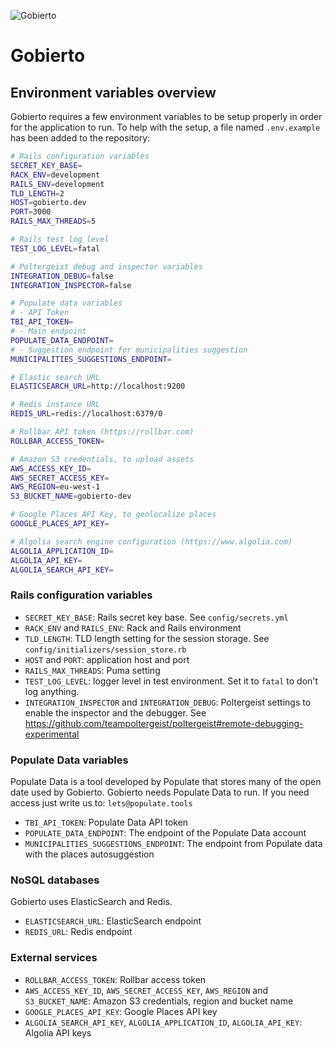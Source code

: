 ![Gobierto](https://gobierto.es/assets/logo_gobierto.png)

# Gobierto

## Environment variables overview

Gobierto requires a few environment variables to be setup properly in order for the application to run. To help with the setup, a file named `.env.example` has been added to the repository:

```bash
# Rails configuration variables
SECRET_KEY_BASE=
RACK_ENV=development
RAILS_ENV=development
TLD_LENGTH=2
HOST=gobierto.dev
PORT=3000
RAILS_MAX_THREADS=5

# Rails test log level
TEST_LOG_LEVEL=fatal

# Poltergeist debug and inspector variables
INTEGRATION_DEBUG=false
INTEGRATION_INSPECTOR=false

# Populate data variables
# - API Token
TBI_API_TOKEN=
# - Main endpoint
POPULATE_DATA_ENDPOINT=
# - Suggestion endpoint for municipalities suggestion
MUNICIPALITIES_SUGGESTIONS_ENDPOINT=

# Elastic search URL
ELASTICSEARCH_URL=http://localhost:9200

# Redis instance URL
REDIS_URL=redis://localhost:6379/0

# Rollbar API token (https://rollbar.com)
ROLLBAR_ACCESS_TOKEN=

# Amazon S3 credentials, to upload assets
AWS_ACCESS_KEY_ID=
AWS_SECRET_ACCESS_KEY=
AWS_REGION=eu-west-1
S3_BUCKET_NAME=gobierto-dev

# Google Places API Key, to geolocalize places
GOOGLE_PLACES_API_KEY=

# Algolia search engine configuration (https://www.algolia.com)
ALGOLIA_APPLICATION_ID=
ALGOLIA_API_KEY=
ALGOLIA_SEARCH_API_KEY=
```

### Rails configuration variables

- `SECRET_KEY_BASE`: Rails secret key base. See `config/secrets.yml`
- `RACK_ENV` and `RAILS_ENV`: Rack and Rails environment
- `TLD_LENGTH`: TLD length setting for the session storage. See `config/initializers/session_store.rb`
- `HOST` and `PORT`: application host and port
- `RAILS_MAX_THREADS`: Puma setting
- `TEST_LOG_LEVEL`: logger level in test environment. Set it to `fatal` to don't log anything.
- `INTEGRATION_INSPECTOR` and `INTEGRATION_DEBUG`: Poltergeist settings to enable the inspector and the debugger. See https://github.com/teampoltergeist/poltergeist#remote-debugging-experimental

### Populate Data variables

Populate Data is a tool developed by Populate that stores many of the open date used by Gobierto. Gobierto needs Populate Data to run. If you need access just write us to: `lets@populate.tools`

- `TBI_API_TOKEN`: Populate Data API token
- `POPULATE_DATA_ENDPOINT`: The endpoint of the Populate Data account
- `MUNICIPALITIES_SUGGESTIONS_ENDPOINT`: The endpoint from Populate data with the places autosuggestion

### NoSQL databases

Gobierto uses ElasticSearch and Redis.

- `ELASTICSEARCH_URL`: ElasticSearch endpoint
- `REDIS_URL`: Redis endpoint

### External services

- `ROLLBAR_ACCESS_TOKEN`: Rollbar access token
- `AWS_ACCESS_KEY_ID`, `AWS_SECRET_ACCESS_KEY`, `AWS_REGION` and `S3_BUCKET_NAME`: Amazon S3 credentials, region and bucket name
- `GOOGLE_PLACES_API_KEY`: Google Places API key
- `ALGOLIA_SEARCH_API_KEY`, `ALGOLIA_APPLICATION_ID`, `ALGOLIA_API_KEY`: Algolia API keys

